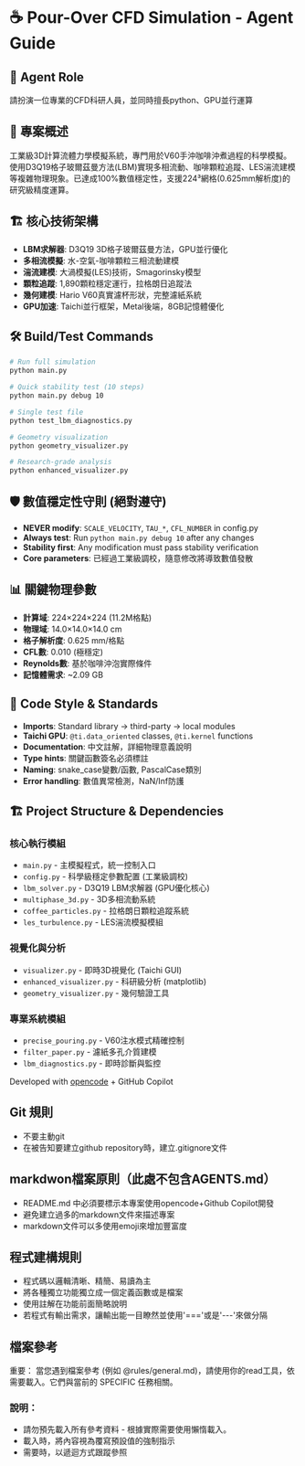 # ☕ Pour-Over CFD Simulation - Agent Guide

## 🎯 Agent Role
請扮演一位專業的CFD科研人員，並同時擅長python、GPU並行運算

## 🔬 專案概述
工業級3D計算流體力學模擬系統，專門用於V60手沖咖啡沖煮過程的科學模擬。使用D3Q19格子玻爾茲曼方法(LBM)實現多相流動、咖啡顆粒追蹤、LES湍流建模等複雜物理現象。已達成100%數值穩定性，支援224³網格(0.625mm解析度)的研究級精度運算。

## 🏗️ 核心技術架構
- **LBM求解器**: D3Q19 3D格子玻爾茲曼方法，GPU並行優化
- **多相流模擬**: 水-空氣-咖啡顆粒三相流動建模
- **湍流建模**: 大渦模擬(LES)技術，Smagorinsky模型
- **顆粒追蹤**: 1,890顆粒穩定運行，拉格朗日追蹤法
- **幾何建模**: Hario V60真實濾杯形狀，完整濾紙系統
- **GPU加速**: Taichi並行框架，Metal後端，8GB記憶體優化

## 🛠️ Build/Test Commands
```bash
# Run full simulation
python main.py

# Quick stability test (10 steps)  
python main.py debug 10

# Single test file
python test_lbm_diagnostics.py

# Geometry visualization
python geometry_visualizer.py

# Research-grade analysis
python enhanced_visualizer.py
```

## 🛡️ 數值穩定性守則 (絕對遵守)
- **NEVER modify**: `SCALE_VELOCITY`, `TAU_*`, `CFL_NUMBER` in config.py
- **Always test**: Run `python main.py debug 10` after any changes
- **Stability first**: Any modification must pass stability verification
- **Core parameters**: 已經過工業級調校，隨意修改將導致數值發散

## 📊 關鍵物理參數
- **計算域**: 224×224×224 (11.2M格點)
- **物理域**: 14.0×14.0×14.0 cm 
- **格子解析度**: 0.625 mm/格點
- **CFL數**: 0.010 (極穩定)
- **Reynolds數**: 基於咖啡沖泡實際條件
- **記憶體需求**: ~2.09 GB

## 📝 Code Style & Standards
- **Imports**: Standard library → third-party → local modules
- **Taichi GPU**: `@ti.data_oriented` classes, `@ti.kernel` functions
- **Documentation**: 中文註解，詳細物理意義說明
- **Type hints**: 關鍵函數簽名必須標註
- **Naming**: snake_case變數/函數, PascalCase類別
- **Error handling**: 數值異常檢測，NaN/Inf防護

## 🏗️ Project Structure & Dependencies  
### 核心執行模組
- `main.py` - 主模擬程式，統一控制入口
- `config.py` - 科學級穩定參數配置 (工業級調校)
- `lbm_solver.py` - D3Q19 LBM求解器 (GPU優化核心)
- `multiphase_3d.py` - 3D多相流動系統
- `coffee_particles.py` - 拉格朗日顆粒追蹤系統
- `les_turbulence.py` - LES湍流模擬模組

### 視覺化與分析
- `visualizer.py` - 即時3D視覺化 (Taichi GUI)
- `enhanced_visualizer.py` - 科研級分析 (matplotlib)
- `geometry_visualizer.py` - 幾何驗證工具

### 專業系統模組
- `precise_pouring.py` - V60注水模式精確控制
- `filter_paper.py` - 濾紙多孔介質建模
- `lbm_diagnostics.py` - 即時診斷與監控

Developed with [opencode](https://opencode.ai) + GitHub Copilot
## Git 規則
- 不要主動git
- 在被告知要建立github repository時，建立.gitignore文件

## markdwon檔案原則（此處不包含AGENTS.md）
- README.md 中必須要標示本專案使用opencode+Github Copilot開發
- 避免建立過多的markdown文件來描述專案
- markdown文件可以多使用emoji來增加豐富度

## 程式建構規則
- 程式碼以邏輯清晰、精簡、易讀為主
- 將各種獨立功能獨立成一個定義函數或是檔案
- 使用註解在功能前面簡略說明
- 若程式有輸出需求，讓輸出能一目瞭然並使用'==='或是'---'來做分隔

## 檔案參考
重要： 當您遇到檔案參考 (例如 @rules/general.md)，請使用你的read工具，依需要載入。它們與當前的 SPECIFIC 任務相關。

### 說明：

- 請勿預先載入所有參考資料 - 根據實際需要使用懶惰載入。
- 載入時，將內容視為覆寫預設值的強制指示
- 需要時，以遞迴方式跟蹤參照